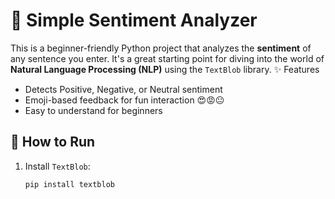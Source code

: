 # 🧠 Simple Sentiment Analyzer

This is a beginner-friendly Python project that analyzes the **sentiment** of any sentence you enter. It's a great starting point for diving into the world of **Natural Language Processing (NLP)** using the `TextBlob` library.
 ✨ Features
- Detects Positive, Negative, or Neutral sentiment
- Emoji-based feedback for fun interaction 😍😡😐
- Easy to understand for beginners

## 🚀 How to Run

1. Install `TextBlob`:
   ```bash
   pip install textblob
